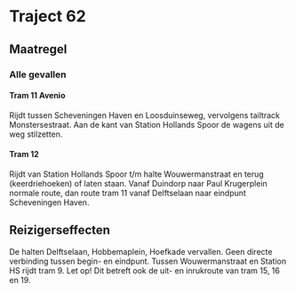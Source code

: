 # Traject 62
## Maatregel
### Alle gevallen

#### Tram 11 Avenio
Rijdt tussen Scheveningen Haven en Loosduinseweg, vervolgens tailtrack Monstersestraat.
Aan de kant van Station Hollands Spoor de wagens uit de weg stilzetten.

#### Tram 12
Rijdt van Station Hollands Spoor t/m halte Wouwermanstraat en terug (keerdriehoeken) of laten staan.
Vanaf Duindorp naar Paul Krugerplein normale route, dan route tram 11 vanaf Delftselaan naar eindpunt Scheveningen Haven.

## Reizigerseffecten
De halten Delftselaan, Hobbemaplein, Hoefkade vervallen.
Geen directe verbinding tussen begin- en eindpunt.
Tussen Wouwermanstraat en Station HS rijdt tram 9.
Let op! Dit betreft ook de uit- en inrukroute van tram 15, 16 en 19.
